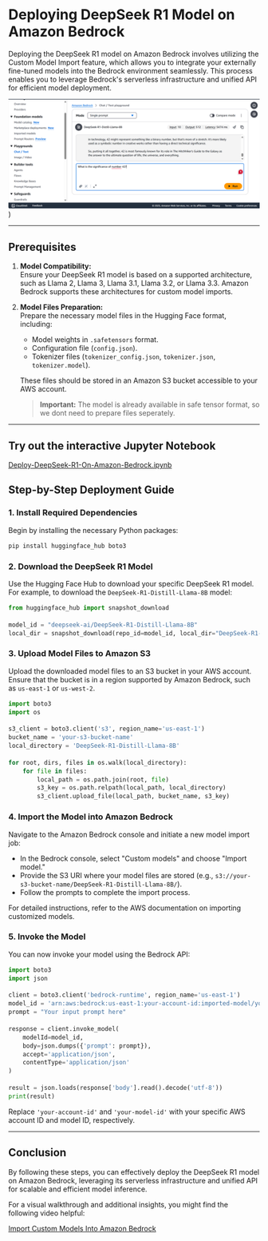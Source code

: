 # Deploying DeepSeek R1 Model on Amazon Bedrock

Deploying the DeepSeek R1 model on Amazon Bedrock involves utilizing the Custom Model Import feature, which allows you to integrate your externally fine-tuned models into the Bedrock environment seamlessly. This process enables you to leverage Bedrock's serverless infrastructure and unified API for efficient model deployment.

![DeepSeekR1 running on Bedrock](/img/DeepSeekR1OnBedrock.png))

---

## Prerequisites

1. **Model Compatibility:**  
   Ensure your DeepSeek R1 model is based on a supported architecture, such as Llama 2, Llama 3, Llama 3.1, Llama 3.2, or Llama 3.3. Amazon Bedrock supports these architectures for custom model imports.

2. **Model Files Preparation:**  
   Prepare the necessary model files in the Hugging Face format, including:
   - Model weights in `.safetensors` format.
   - Configuration file (`config.json`).
   - Tokenizer files (`tokenizer_config.json`, `tokenizer.json`, `tokenizer.model`).

   These files should be stored in an Amazon S3 bucket accessible to your AWS account. 

   > **Important:** The model is already available in safe tensor format, so we dont need to prepare files seperately.

---

## Try out the interactive Jupyter Notebook 
[Deploy-DeepSeek-R1-On-Amazon-Bedrock.ipynb](https://github.com/manu-mishra/DeepSeekR1onAmazonBedrock/blob/main/Deploy-DeepSeek-R1-On-Amazon-Bedrock.ipynb)

## Step-by-Step Deployment Guide

### 1. Install Required Dependencies

Begin by installing the necessary Python packages:

```bash
pip install huggingface_hub boto3
```

### 2. Download the DeepSeek R1 Model

Use the Hugging Face Hub to download your specific DeepSeek R1 model. For example, to download the `DeepSeek-R1-Distill-Llama-8B` model:

```python
from huggingface_hub import snapshot_download

model_id = "deepseek-ai/DeepSeek-R1-Distill-Llama-8B"
local_dir = snapshot_download(repo_id=model_id, local_dir="DeepSeek-R1-Distill-Llama-8B")
```

### 3. Upload Model Files to Amazon S3

Upload the downloaded model files to an S3 bucket in your AWS account. Ensure that the bucket is in a region supported by Amazon Bedrock, such as `us-east-1` or `us-west-2`.

```python
import boto3
import os

s3_client = boto3.client('s3', region_name='us-east-1')
bucket_name = 'your-s3-bucket-name'
local_directory = 'DeepSeek-R1-Distill-Llama-8B'

for root, dirs, files in os.walk(local_directory):
    for file in files:
        local_path = os.path.join(root, file)
        s3_key = os.path.relpath(local_path, local_directory)
        s3_client.upload_file(local_path, bucket_name, s3_key)
```

### 4. Import the Model into Amazon Bedrock

Navigate to the Amazon Bedrock console and initiate a new model import job:

- In the Bedrock console, select "Custom models" and choose "Import model."
- Provide the S3 URI where your model files are stored (e.g., `s3://your-s3-bucket-name/DeepSeek-R1-Distill-Llama-8B/`).
- Follow the prompts to complete the import process.

For detailed instructions, refer to the AWS documentation on importing customized models.

### 5. Invoke the Model

You can now invoke your model using the Bedrock API:

```python
import boto3
import json

client = boto3.client('bedrock-runtime', region_name='us-east-1')
model_id = 'arn:aws:bedrock:us-east-1:your-account-id:imported-model/your-model-id'
prompt = "Your input prompt here"

response = client.invoke_model(
    modelId=model_id,
    body=json.dumps({'prompt': prompt}),
    accept='application/json',
    contentType='application/json'
)

result = json.loads(response['body'].read().decode('utf-8'))
print(result)
```

Replace `'your-account-id'` and `'your-model-id'` with your specific AWS account ID and model ID, respectively.

---

## Conclusion

By following these steps, you can effectively deploy the DeepSeek R1 model on Amazon Bedrock, leveraging its serverless infrastructure and unified API for scalable and efficient model inference.

For a visual walkthrough and additional insights, you might find the following video helpful:

[Import Custom Models Into Amazon Bedrock](https://www.youtube.com/watch?v=CA2AXfWWdpA)

